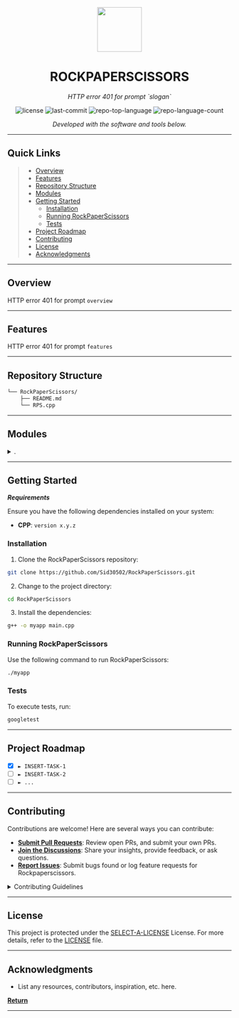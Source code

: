 <p align="center">
  <img src="https://cdn-icons-png.flaticon.com/512/6295/6295417.png" width="100" />
</p>
<p align="center">
    <h1 align="center">ROCKPAPERSCISSORS</h1>
</p>
<p align="center">
    <em>HTTP error 401 for prompt `slogan`</em>
</p>
<p align="center">
	<img src="https://img.shields.io/github/license/Sid30502/RockPaperScissors.git?style=flat&color=0080ff" alt="license">
	<img src="https://img.shields.io/github/last-commit/Sid30502/RockPaperScissors.git?style=flat&logo=git&logoColor=white&color=0080ff" alt="last-commit">
	<img src="https://img.shields.io/github/languages/top/Sid30502/RockPaperScissors.git?style=flat&color=0080ff" alt="repo-top-language">
	<img src="https://img.shields.io/github/languages/count/Sid30502/RockPaperScissors.git?style=flat&color=0080ff" alt="repo-language-count">
<p>
<p align="center">
		<em>Developed with the software and tools below.</em>
</p>
<p align="center">
	</p>
<hr>

##  Quick Links

> - [ Overview](#-overview)
> - [ Features](#-features)
> - [ Repository Structure](#-repository-structure)
> - [ Modules](#-modules)
> - [ Getting Started](#-getting-started)
>   - [ Installation](#-installation)
>   - [ Running RockPaperScissors](#-running-RockPaperScissors)
>   - [ Tests](#-tests)
> - [ Project Roadmap](#-project-roadmap)
> - [ Contributing](#-contributing)
> - [ License](#-license)
> - [ Acknowledgments](#-acknowledgments)

---

##  Overview

HTTP error 401 for prompt `overview`

---

##  Features

HTTP error 401 for prompt `features`

---

##  Repository Structure

```sh
└── RockPaperScissors/
    ├── README.md
    └── RPS.cpp
```

---

##  Modules

<details closed><summary>.</summary>

| File                                                                             | Summary                             |
| ---                                                                              | ---                                 |
| [RPS.cpp](https://github.com/Sid30502/RockPaperScissors.git/blob/master/RPS.cpp) | HTTP error 401 for prompt `RPS.cpp` |

</details>

---

##  Getting Started

***Requirements***

Ensure you have the following dependencies installed on your system:

* **CPP**: `version x.y.z`

###  Installation

1. Clone the RockPaperScissors repository:

```sh
git clone https://github.com/Sid30502/RockPaperScissors.git
```

2. Change to the project directory:

```sh
cd RockPaperScissors
```

3. Install the dependencies:

```sh
g++ -o myapp main.cpp
```

###  Running RockPaperScissors

Use the following command to run RockPaperScissors:

```sh
./myapp
```

###  Tests

To execute tests, run:

```sh
googletest
```

---

##  Project Roadmap

- [X] `► INSERT-TASK-1`
- [ ] `► INSERT-TASK-2`
- [ ] `► ...`

---

##  Contributing

Contributions are welcome! Here are several ways you can contribute:

- **[Submit Pull Requests](https://github.com/Sid30502/RockPaperScissors.git/blob/main/CONTRIBUTING.md)**: Review open PRs, and submit your own PRs.
- **[Join the Discussions](https://github.com/Sid30502/RockPaperScissors.git/discussions)**: Share your insights, provide feedback, or ask questions.
- **[Report Issues](https://github.com/Sid30502/RockPaperScissors.git/issues)**: Submit bugs found or log feature requests for Rockpaperscissors.

<details closed>
    <summary>Contributing Guidelines</summary>

1. **Fork the Repository**: Start by forking the project repository to your GitHub account.
2. **Clone Locally**: Clone the forked repository to your local machine using a Git client.
   ```sh
   git clone https://github.com/Sid30502/RockPaperScissors.git
   ```
3. **Create a New Branch**: Always work on a new branch, giving it a descriptive name.
   ```sh
   git checkout -b new-feature-x
   ```
4. **Make Your Changes**: Develop and test your changes locally.
5. **Commit Your Changes**: Commit with a clear message describing your updates.
   ```sh
   git commit -m 'Implemented new feature x.'
   ```
6. **Push to GitHub**: Push the changes to your forked repository.
   ```sh
   git push origin new-feature-x
   ```
7. **Submit a Pull Request**: Create a PR against the original project repository. Clearly describe the changes and their motivations.

Once your PR is reviewed and approved, it will be merged into the main branch.

</details>

---

##  License

This project is protected under the [SELECT-A-LICENSE](https://choosealicense.com/licenses) License. For more details, refer to the [LICENSE](https://choosealicense.com/licenses/) file.

---

##  Acknowledgments

- List any resources, contributors, inspiration, etc. here.

[**Return**](#-quick-links)

---
